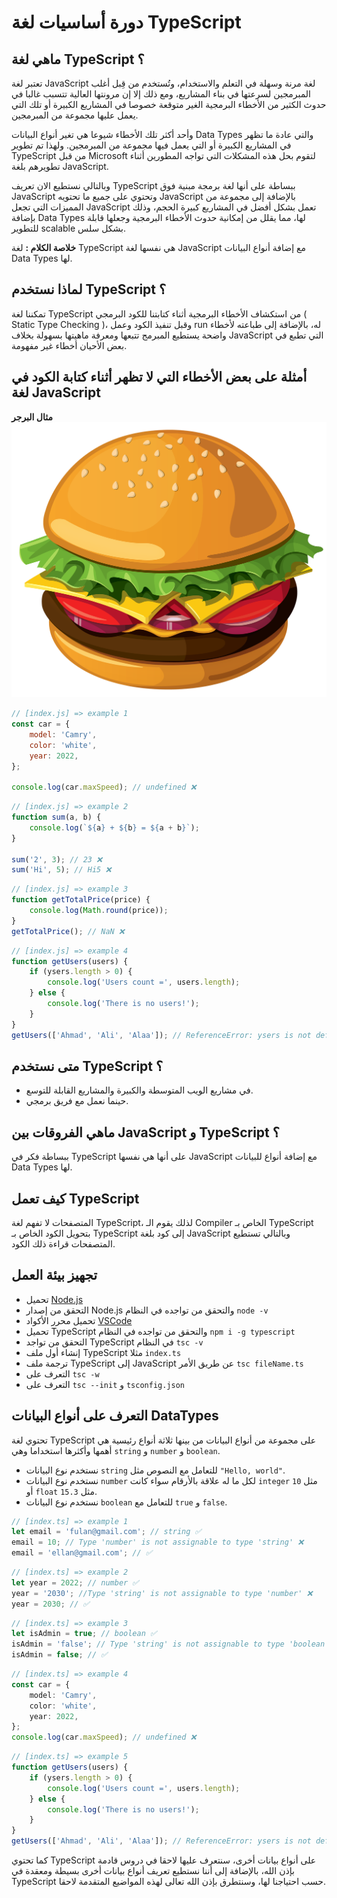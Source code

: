 # دورة أساسيات لغة TypeScript

## ماهي لغة TypeScript ؟

تعتبر لغة JavaScript لغة مرنة وسهلة في التعلم والاستخدام، وتُستخدم من قِبل أغلب المبرمجين لسرعتها في بناء المشاريع، ومع ذلك إلا إن مرونتها العالية تتسبب غالبا في حدوث الكثير من الأخطاء البرمجية الغير متوقعة خصوصا في المشاريع الكبيرة أو تلك التي يعمل عليها مجموعة من المبرمجين.

وأحد أكثر تلك الأخطاء شيوعا هي تغير أنواع البيانات Data Types والتي عادة ما تظهر في المشاريع الكبيرة أو التي يعمل فيها مجموعة من المبرمجين. ولهذا تم تطوير TypeScript من قبل Microsoft لتقوم بحل هذه المشكلات التي تواجه المطورين أثناء تطويرهم بلغة JavaScript.

وبالتالي نستطيع الان تعريف TypeScript ببساطة على أنها لغة برمجة مبنية فوق JavaScript وتحتوي على جميع ما تحتويه JavaScript بالإضافة إلى مجموعة من المميزات التي تجعل JavaScript تعمل بشكل أفضل في المشاريع كبيرة الحجم، وذلك بإضافة Data Types لها، مما يقلل من إمكانية حدوث الأخطاء البرمجية وجعلها قابلة للتطوير scalable بشكل سلس.

**خلاصة الكلام :**
لغة TypeScript هي نفسها لغة JavaScript مع إضافة أنواع البيانات Data Types لها.

## لماذا نستخدم TypeScript ؟

تمكننا لغة TypeScript من استكشاف الأخطاء البرمجية أثناء كتابتنا للكود البرمجي ( Static Type Checking )، وقبل تنفيذ الكود وعمل run له، بالإضافة إلى طباعته لأخطاء واضحة يستطيع المبرمج تتبعها ومعرفة ماهيتها بسهولة بخلاف JavaScript التي تطبع في بعض الأحيان أخطاء غير مفهومة.

## أمثلة على بعض الأخطاء التي لا تظهر أثناء كتابة الكود في لغة JavaScript

**مثال البرجر**
![burger](./burger.png)

```js
// [index.js] => example 1
const car = {
	model: 'Camry',
	color: 'white',
	year: 2022,
};

console.log(car.maxSpeed); // undefined ❌
```

```js
// [index.js] => example 2
function sum(a, b) {
	console.log(`${a} + ${b} = ${a + b}`);
}

sum('2', 3); // 23 ❌
sum('Hi', 5); // Hi5 ❌
```

```js
// [index.js] => example 3
function getTotalPrice(price) {
	console.log(Math.round(price));
}
getTotalPrice(); // NaN ❌
```

```js
// [index.js] => example 4
function getUsers(users) {
	if (ysers.length > 0) {
		console.log('Users count =', users.length);
	} else {
		console.log('There is no users!');
	}
}
getUsers(['Ahmad', 'Ali', 'Alaa']); // ReferenceError: ysers is not defined ❌
```

## متى نستخدم TypeScript ؟

- في مشاريع الويب المتوسطة والكبيرة والمشاريع القابلة للتوسع.
- حينما نعمل مع فريق برمجي.

## ماهي الفروقات بين JavaScript و TypeScript ؟

ببساطة فكر في TypeScript على أنها هي نفسها JavaScript مع إضافة أنواع للبيانات Data Types لها.

## كيف تعمل TypeScript

المتصفحات لا تفهم لغة TypeScript، لذلك يقوم الـ Compiler الخاص بـ TypeScript بتحويل الكود الخاص بـ TypeScript إلى كود بلغة JavaScript وبالتالي تستطيع المتصفحات قراءة ذلك الكود.

## تجهيز بيئة العمل

- تحميل [Node.js](https://nodejs.org/en)
- التحقق من إصدار Node.js والتحقق من تواجده في النظام `node -v`
- تحميل محرر الأكواد [VSCode](https://code.visualstudio.com/)
- تحميل TypeScript والتحقق من تواجده في النظام `npm i -g typescript`
- التحقق من تواجد TypeScript في النظام `tsc -v`
- إنشاء أول ملف TypeScript مثلا `index.ts`
- ترجمة ملف TypeScript إلى JavaScript عن طريق الأمر `tsc fileName.ts`
- التعرف على `tsc -w`
- التعرف على `tsc --init` و `tsconfig.json`

## التعرف على أنواع البيانات DataTypes

تحتوي لغة TypeScript على مجموعة من أنواع البيانات من بينها ثلاثة أنواع رئيسية هي أهمها وأكثرها استخداما وهي `string` و `number` و `boolean`.

- نستخدم نوع البيانات `string` للتعامل مع النصوص مثل `"Hello, world"`.
- نستخدم نوع البيانات `number` لكل ما له علاقة بالأرقام سواء كانت `integer` مثل `10` أو `float` مثل `15.3`.
- نستخدم نوع البيانات `boolean` للتعامل مع `true` و `false`.

```ts
// [index.ts] => example 1
let email = 'fulan@gmail.com'; // string ✅
email = 10; // Type 'number' is not assignable to type 'string' ❌
email = 'ellan@gmail.com'; // ✅
```

```ts
// [index.ts] => example 2
let year = 2022; // number ✅
year = '2030'; //Type 'string' is not assignable to type 'number' ❌
year = 2030; // ✅
```

```ts
// [index.ts] => example 3
let isAdmin = true; // boolean ✅
isAdmin = 'false'; // Type 'string' is not assignable to type 'boolean' ❌
isAdmin = false; // ✅
```

```ts
// [index.ts] => example 4
const car = {
	model: 'Camry',
	color: 'white',
	year: 2022,
};
console.log(car.maxSpeed); // undefined ❌
```

```ts
// [index.ts] => example 5
function getUsers(users) {
	if (ysers.length > 0) {
		console.log('Users count =', users.length);
	} else {
		console.log('There is no users!');
	}
}
getUsers(['Ahmad', 'Ali', 'Alaa']); // ReferenceError: ysers is not defined ❌
```

كما تحتوي TypeScript على أنواع بيانات أخرى، سنتعرف عليها لاحقا في دروس قادمة بإذن الله، بالإضافة إلى أننا نستطيع تعريف أنواع بيانات أخرى بسيطة ومعقدة في TypeScript حسب احتياجنا لها، وسنتطرق بإذن الله تعالى لهذه المواضيع المتقدمة لاحقا.
